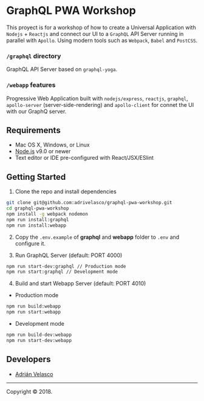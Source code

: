 # GraphQL PWA Workshop

This proyect is for a workshop of how to create a Universal Application with `Nodejs` + `Reactjs` and connect our UI to a `GraphQL` API Server running in parallel with `Apollo`. Using modern tools such as `Webpack`, `Babel` and `PostCSS`. 

### `/graphql` directory

GraphQL API Server based on `graphql-yoga`.

### `/webapp` features

Progressive Web Application built with `nodejs/express`, `reactjs`, `graphql`, `apollo-server` (server-side-rendering) and `apollo-client` for connet the UI with our GraphQ server.

## Requirements

  * Mac OS X, Windows, or Linux
  * [Node.js](https://nodejs.org/) v9.0 or newer
  * Text editor or IDE pre-configured with React/JSX/ESlint

## Getting Started

1. Clone the repo and install dependencies

````bash
git clone git@github.com:adrivelasco/graphql-pwa-workshop.git
cd graphql-pwa-workshop
npm install -g webpack nodemon
npm run install:graphql
npm run install:webapp
````

2. Copy the `.env.example` of **graphql** and **webapp** folder to `.env` and configure it.

3. Run GraphQL Server (default: PORT 4000)

  ````bash
  npm run start-dev:graphql // Production mode
  npm run start:graphql // Development mode
  ````

4. Build and start Webapp Server (default: PORT 4010)

  * Production mode

  ````bash
  npm run build:webapp
  npm run start:webapp
  ````

  * Development mode

  ````bash
  npm run build-dev:webapp
  npm run start-dev:webapp
  ````

## Developers

  * [Adrián Velasco](https://github.com/adrivelasco)
  
---

Copyright © 2018.
